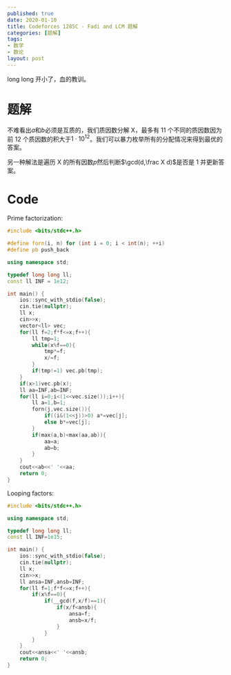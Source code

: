 ```yaml
---
published: true
date: 2020-01-10
title: Codeforces 1285C - Fadi and LCM 题解
categories: [题解]
tags: 
- 数学
- 数论
layout: post
---
```

long long 开小了，血的教训。


# 题解

不难看出$a$和$b$必须是互质的，我们质因数分解 X，最多有 11 个不同的质因数因为前 12 个质因数的积大于$1\cdot 10^{12}$。我们可以暴力枚举所有的分配情况来得到最优的答案。

另一种解法是遍历 X 的所有因数$p$然后判断$\gcd(d,\frac X d)$是否是 1 并更新答案。

# Code

Prime factorization:
```cpp
#include <bits/stdc++.h>

#define forn(i, n) for (int i = 0; i < int(n); ++i)
#define pb push_back

using namespace std;

typedef long long ll;
const ll INF = 1e12;

int main() {
    ios::sync_with_stdio(false);
    cin.tie(nullptr);
	ll x;
    cin>>x;
    vector<ll> vec;
    for(ll f=2;f*f<=x;f++){
        ll tmp=1;
        while(x%f==0){
            tmp*=f;
            x/=f;
        }
        if(tmp!=1) vec.pb(tmp);
    }
    if(x>1)vec.pb(x);
    ll aa=INF,ab=INF;
    for(ll i=0;i<(1<<vec.size());i++){
        ll a=1,b=1;
        forn(j,vec.size()){
            if((i&(1<<j))>0) a*=vec[j];
            else b*=vec[j];
        }
        if(max(a,b)<max(aa,ab)){
            aa=a;
            ab=b;
        }
    }
    cout<<ab<<' '<<aa;
    return 0;
}
```

Looping factors:

```cpp
#include <bits/stdc++.h>

using namespace std;

typedef long long ll;
const ll INF=1e15;

int main() {
    ios::sync_with_stdio(false);
    cin.tie(nullptr);
	ll x;
    cin>>x;
    ll ansa=INF,ansb=INF;
    for(ll f=1;f*f<=x;f++){
        if(x%f==0){
            if(__gcd(f,x/f)==1){
                if(x/f<ansb){
                    ansa=f;
                    ansb=x/f;
                }
            }
        }
    }
    cout<<ansa<<' '<<ansb;
    return 0;
}
```
